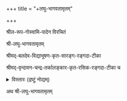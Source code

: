 +++
title = "+लघु-भागवतामृतम्"

+++




श्रील-रूप-गोस्वामि-पादेन विरचितं


श्री-लघु-भागवतामृतम्

श्रीमद्-बलदेव-विद्याभूषण-कृत-सारङ्ग-रङ्गदा-टीका

श्रीमद्-वृन्दावन-चन्द्र-तर्कालङ्कार-कृत-रसिक-रङ्गदा-टीका च 

<details><summary>विस्तारः (द्रष्टुं नोद्यम्)</summary>

Eदितिओन्स् उसेद्-



१। Hअरिभक्त Dअस्। Gऔराब्द ५०३
२। Gऔडीय Mअठ एदितिओन्
३। Vएन्कतेस्ह्wअर् Pरेस्स्
४। Pउरि Dअस्

Tहेरे इस् अ दिफ़्फ़ेरेन्चे इन् थे नुम्बेरिन्ग् स्य्स्तेम्स्। Bअसिचल्ल्य् wए wइल्ल् उसे थे GM नुम्बेरिन्ग् अन्द् पुत् थे ओथेर् स्य्स्तेम् इन् ब्रच्केत्स्। Tहे GM एदितिओन् दिविदेस् थे फ़िर्स्त् सेच्तिओन् इन्तो फ़िवे पर्त्स्।

Cओन्त्रिबुतोर्स्- Jअगदनन्द Dअस् 

॥ श्रीः ॥

</details>



अथ श्री-लघु-भागवतामृतम्

